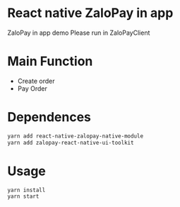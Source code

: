 # React native ZaloPay in app 
ZaloPay in app demo
Please run in ZaloPayClient

# Main Function
- Create order
- Pay Order

# Dependences

```bash
yarn add react-native-zalopay-native-module
yarn add zalopay-react-native-ui-toolkit
```

# Usage
```bash
yarn install
yarn start
```

 

